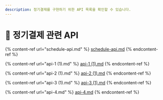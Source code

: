 ```yaml
---
description: 정기결제를 구현하기 위한 API 목록을 확인할 수 있습니다.
---
```


# 🧭 정기결제 관련 API

{% content-ref url="schedule-api.md" %}
[schedule-api.md](schedule-api.md)
{% endcontent-ref %}

{% content-ref url="api-1 (1).md" %}
[api-1 (1).md](<api-1 (1).md>)
{% endcontent-ref %}

{% content-ref url="api-2 (1).md" %}
[api-2 (1).md](<api-2 (1).md>)
{% endcontent-ref %}

{% content-ref url="api-3 (1).md" %}
[api-3 (1).md](<api-3 (1).md>)
{% endcontent-ref %}

{% content-ref url="api-4.md" %}
[api-4.md](api-4.md)
{% endcontent-ref %}
